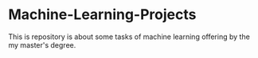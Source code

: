 # Machine-Learning-Projects
This is repository is about some tasks of machine learning offering by the my master's degree.
